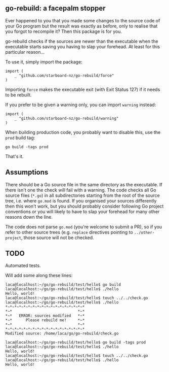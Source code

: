 ## go-rebuild: a facepalm stopper

Ever happened to you that you made some changes to the source code of your
Go program but the result was exactly as before, only to realise that you
forgot to recompile it? Then this package is for you.

go-rebuild checks if the sources are newer than the executable when the
executable starts saving you having to slap your forehead. At least for this
particular reason...

To use it, simply import the package:

```
import (
	_ "github.com/starboard-nz/go-rebuild/force"
)

```

Importing `force` makes the executable exit (with Exit Status 127) if it needs
to be rebuilt.

If you prefer to be given a warning only, you can import `warning` instead:

```
import (
	_ "github.com/starboard-nz/go-rebuild/warning"
)

```

When building production code, you probably want to disable this, use the `prod`
build tag:

```
go build -tags prod
```

That's it.

## Assumptions

There should be a Go source file in the same directory as the executable. If there isn't one the check will fail with a warning.
The code checks all Go source files (`*.go`) in all subdirectories starting from the root of the source tree, i.e. where `go.mod` is found. If you organised your sources differently then this won't work, but you should probably consider following Go project conventions or you will likely to have to slap your forehead for many other reasons down the line.

The code does not parse `go.mod` (you're welcome to submit a PR), so if you refer to other source trees (e.g. `replace` directives pointing to `../other-project`, those source will not be checked.


## TODO

Automated tests.

Will add some along these lines:

```
laca@localhost:~/go/go-rebuild/test/hello$ go build
laca@localhost:~/go/go-rebuild/test/hello$ ./hello 
Hello, world!
laca@localhost:~/go/go-rebuild/test/hello$ touch ../../check.go
laca@localhost:~/go/go-rebuild/test/hello$ ./hello 
*~*~*~*~*~*~*~*~*~*~*~*~*~*~*~*~*~*
*~*                             *~*
*~*   ERROR: sources modified   *~*
*~*      Please rebuild me!     *~*
*~*                             *~*
*~*~*~*~*~*~*~*~*~*~*~*~*~*~*~*~*~*
Modified source: /home/laca/go/go-rebuild/check.go

laca@localhost:~/go/go-rebuild/test/hello$ go build -tags prod
laca@localhost:~/go/go-rebuild/test/hello$ ./hello 
Hello, world!
laca@localhost:~/go/go-rebuild/test/hello$ touch ../../check.go
laca@localhost:~/go/go-rebuild/test/hello$ ./hello 
Hello, world!
```
